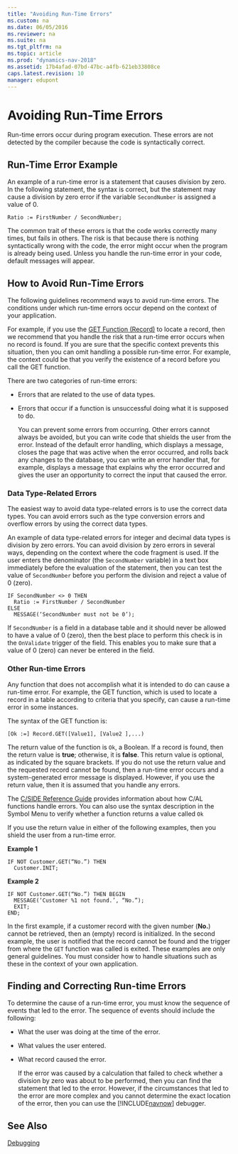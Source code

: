 ```yaml
---
title: "Avoiding Run-Time Errors"
ms.custom: na
ms.date: 06/05/2016
ms.reviewer: na
ms.suite: na
ms.tgt_pltfrm: na
ms.topic: article
ms.prod: "dynamics-nav-2018"
ms.assetid: 17b4afad-07bd-47bc-a4fb-621eb33808ce
caps.latest.revision: 10
manager: edupont
---
```

# Avoiding Run-Time Errors
Run-time errors occur during program execution. These errors are not detected by the compiler because the code is syntactically correct.  

## Run-Time Error Example  
 An example of a run-time error is a statement that causes division by zero. In the following statement, the syntax is correct, but the statement may cause a division by zero error if the variable `SecondNumber` is assigned a value of 0.  

```  
Ratio := FirstNumber / SecondNumber;  
```  

 The common trait of these errors is that the code works correctly many times, but fails in others. The risk is that because there is nothing syntactically wrong with the code, the error might occur when the program is already being used. Unless you handle the run-time error in your code, default messages will appear.  

## How to Avoid Run-Time Errors  
 The following guidelines recommend ways to avoid run-time errors. The conditions under which run-time errors occur depend on the context of your application.  

 For example, if you use the [GET Function \(Record\)](GET-Function--Record-.md) to locate a record, then we recommend that you handle the risk that a run-time error occurs when no record is found. If you are sure that the specific context prevents this situation, then you can omit handling a possible run-time error. For example, the context could be that you verify the existence of a record before you call the GET function.  

 There are two categories of run-time errors:  

- Errors that are related to the use of data types.  

- Errors that occur if a function is unsuccessful doing what it is supposed to do.  

  You can prevent some errors from occurring. Other errors cannot always be avoided, but you can write code that shields the user from the error. Instead of the default error handling, which displays a message, closes the page that was active when the error occurred, and rolls back any changes to the database, you can write an error handler that, for example, displays a message that explains why the error occurred and gives the user an opportunity to correct the input that caused the error.  

### Data Type-Related Errors  
 The easiest way to avoid data type-related errors is to use the correct data types. You can avoid errors such as the type conversion errors and overflow errors by using the correct data types.  

 An example of data type-related errors for integer and decimal data types is division by zero errors. You can avoid division by zero errors in several ways, depending on the context where the code fragment is used. If the user enters the denominator \(the `SecondNumber` variable\) in a text box immediately before the evaluation of the statement, then you can test the value of `SecondNumber` before you perform the division and reject a value of 0 \(zero\).  

```  
IF SecondNumber <> 0 THEN  
  Ratio := FirstNumber / SecondNumber  
ELSE  
  MESSAGE(‘SecondNumber must not be 0’);  
```  

 If `SecondNumber` is a field in a database table and it should never be allowed to have a value of 0 \(zero\), then the best place to perform this check is in the `OnValidate` trigger of the field. This enables you to make sure that a value of 0 \(zero\) can never be entered in the field.  

### Other Run-time Errors  
 Any function that does not accomplish what it is intended to do can cause a run-time error. For example, the GET function, which is used to locate a record in a table according to criteria that you specify, can cause a run-time error in some instances.  

 The syntax of the GET function is:  

 `[Ok :=] Record.GET([Value1], [Value2 ],...)`  

 The return value of the function is `Ok`, a Boolean. If a record is found, then the return value is **true**; otherwise, it is **false**. This return value is optional, as indicated by the square brackets. If you do not use the return value and the requested record cannot be found, then a run-time error occurs and a system-generated error message is displayed. However, if you use the return value, then it is assumed that you handle any errors.  

 The [C/SIDE Reference Guide](C-SIDE-Reference-Guide.md) provides information about how C/AL functions handle errors. You can also use the syntax description in the Symbol Menu to verify whether a function returns a value called `Ok`  

 If you use the return value in either of the following examples, then you shield the user from a run-time error.  

 **Example 1**  

```  
IF NOT Customer.GET(“No.”) THEN  
  Customer.INIT;  
```  

 **Example 2**  

```  
IF NOT Customer.GET(“No.”) THEN BEGIN  
  MESSAGE(‘Customer %1 not found.’, “No.”);  
  EXIT;  
END;  
```  

 In the first example, if a customer record with the given number \(**No.**\) cannot be retrieved, then an \(empty\) record is initialized. In the second example, the user is notified that the record cannot be found and the trigger from where the `GET` function was called is exited. These examples are only general guidelines. You must consider how to handle situations such as these in the context of your own application.  

## Finding and Correcting Run-time Errors  
 To determine the cause of a run-time error, you must know the sequence of events that led to the error. The sequence of events should include the following:  

- What the user was doing at the time of the error.  

- What values the user entered.  

- What record caused the error.  

  If the error was caused by a calculation that failed to check whether a division by zero was about to be performed, then you can find the statement that led to the error. However, if the circumstances that led to the error are more complex and you cannot determine the exact location of the error, then you can use the [!INCLUDE[navnow](includes/navnow_md.md)] debugger.  

## See Also  
 [Debugging](Debugging.md)
